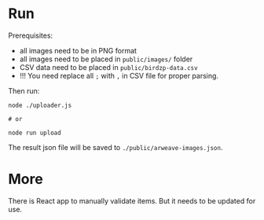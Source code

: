 # Run

Prerequisites:

- all images need to be in PNG format
- all images need to be placed in `public/images/` folder
- CSV data need to be placed in `public/birdzp-data.csv`
- !!! You need replace all `;` with `,` in CSV file for proper parsing.

Then run:

```
node ./uploader.js

# or

node run upload
```

The result json file will be saved to `./public/arweave-images.json`.


# More

There is React app to manually validate items. But it needs to be updated for use.
